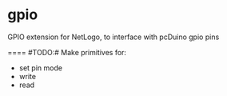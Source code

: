 gpio
====

GPIO extension for NetLogo, to interface with pcDuino gpio pins

====
#TODO:#
Make primitives for:
* set pin mode
* write
* read

